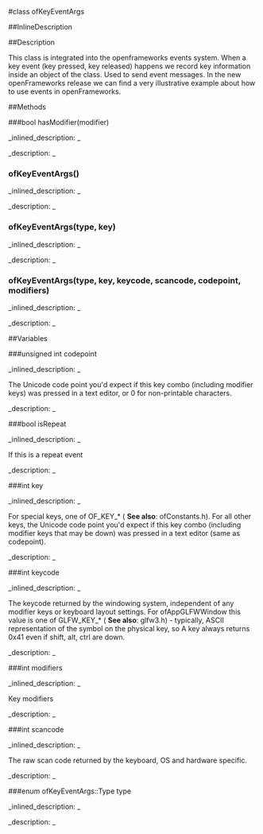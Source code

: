 #class ofKeyEventArgs


<!--
_visible: True_
_advanced: False_
_istemplated: False_
_extends: ofEventArgs_
-->

##InlineDescription






##Description

This class is integrated into the openframeworks events system. When a key event (key pressed, key released) happens we record key information inside an object of the class. Used to send event messages. In the new openFrameworks release we can find a very illustrative example about how to use events in openFrameworks.





##Methods



###bool hasModifier(modifier)

<!--
_syntax: hasModifier(modifier)_
_name: hasModifier_
_returns: bool_
_returns_description: _
_parameters: int modifier_
_access: public_
_version_started: 0.10.0_
_version_deprecated: _
_summary: _
_constant: False_
_static: False_
_visible: True_
_advanced: False_
-->

_inlined_description: _







_description: _







<!----------------------------------------------------------------------------->

### ofKeyEventArgs()

<!--
_syntax: ofKeyEventArgs()_
_name: ofKeyEventArgs_
_returns: _
_returns_description: _
_parameters: _
_access: public_
_version_started: 0.9.0_
_version_deprecated: _
_summary: _
_constant: False_
_static: False_
_visible: True_
_advanced: False_
-->

_inlined_description: _







_description: _







<!----------------------------------------------------------------------------->

### ofKeyEventArgs(type, key)

<!--
_syntax: ofKeyEventArgs(type, key)_
_name: ofKeyEventArgs_
_returns: _
_returns_description: _
_parameters: ofKeyEventArgs::Type type, int key_
_access: public_
_version_started: 0.9.0_
_version_deprecated: _
_summary: _
_constant: False_
_static: False_
_visible: True_
_advanced: False_
-->

_inlined_description: _







_description: _







<!----------------------------------------------------------------------------->

### ofKeyEventArgs(type, key, keycode, scancode, codepoint, modifiers)

<!--
_syntax: ofKeyEventArgs(type, key, keycode, scancode, codepoint, modifiers)_
_name: ofKeyEventArgs_
_returns: _
_returns_description: _
_parameters: ofKeyEventArgs::Type type, int key, int keycode, int scancode, unsigned int codepoint, int modifiers_
_access: public_
_version_started: 0.9.0_
_version_deprecated: _
_summary: _
_constant: False_
_static: False_
_visible: True_
_advanced: False_
-->

_inlined_description: _







_description: _







<!----------------------------------------------------------------------------->

##Variables



###unsigned int codepoint

<!--
_name: codepoint_
_type: unsigned int_
_access: public_
_version_started: 0.9.0_
_version_deprecated: _
_summary: _
_visible: True_
_constant: False_
_advanced: False_
-->

_inlined_description: _

The Unicode code point you'd expect if this key combo (including modifier keys) was pressed in a text editor, or 0 for non-printable characters.





_description: _







<!----------------------------------------------------------------------------->

###bool isRepeat

<!--
_name: isRepeat_
_type: bool_
_access: public_
_version_started: 0.10.0_
_version_deprecated: _
_summary: _
_visible: True_
_constant: False_
_advanced: False_
-->

_inlined_description: _

If this is a repeat event





_description: _







<!----------------------------------------------------------------------------->

###int  key

<!--
_name: key_
_type: int _
_access: public_
_version_started: 0.8.0_
_version_deprecated: _
_summary: _
_visible: True_
_constant: True_
_advanced: False_
-->

_inlined_description: _

For special keys, one of OF_KEY_* (
**See also**: ofConstants.h). For all other keys, the Unicode code point you'd expect if this key combo (including modifier keys that may be down) was pressed in a text editor (same as codepoint).





_description: _







<!----------------------------------------------------------------------------->

###int keycode

<!--
_name: keycode_
_type: int_
_access: public_
_version_started: 0.9.0_
_version_deprecated: _
_summary: _
_visible: True_
_constant: False_
_advanced: False_
-->

_inlined_description: _

The keycode returned by the windowing system, independent of any modifier keys or keyboard layout settings. For ofAppGLFWWindow this value is one of GLFW_KEY_* (
**See also**: glfw3.h) - typically, ASCII representation of the symbol on the physical key, so A key always returns 0x41 even if shift, alt, ctrl are down.





_description: _







<!----------------------------------------------------------------------------->

###int modifiers

<!--
_name: modifiers_
_type: int_
_access: public_
_version_started: 0.10.0_
_version_deprecated: _
_summary: _
_visible: True_
_constant: False_
_advanced: False_
-->

_inlined_description: _

Key modifiers





_description: _







<!----------------------------------------------------------------------------->

###int scancode

<!--
_name: scancode_
_type: int_
_access: public_
_version_started: 0.9.0_
_version_deprecated: _
_summary: _
_visible: True_
_constant: False_
_advanced: False_
-->

_inlined_description: _

The raw scan code returned by the keyboard, OS and hardware specific.





_description: _







<!----------------------------------------------------------------------------->

###enum  ofKeyEventArgs::Type type

<!--
_name: type_
_type: enum  ofKeyEventArgs::Type_
_access: public_
_version_started: 0.8.0_
_version_deprecated: _
_summary: _
_visible: True_
_constant: True_
_advanced: False_
-->

_inlined_description: _







_description: _







<!----------------------------------------------------------------------------->


